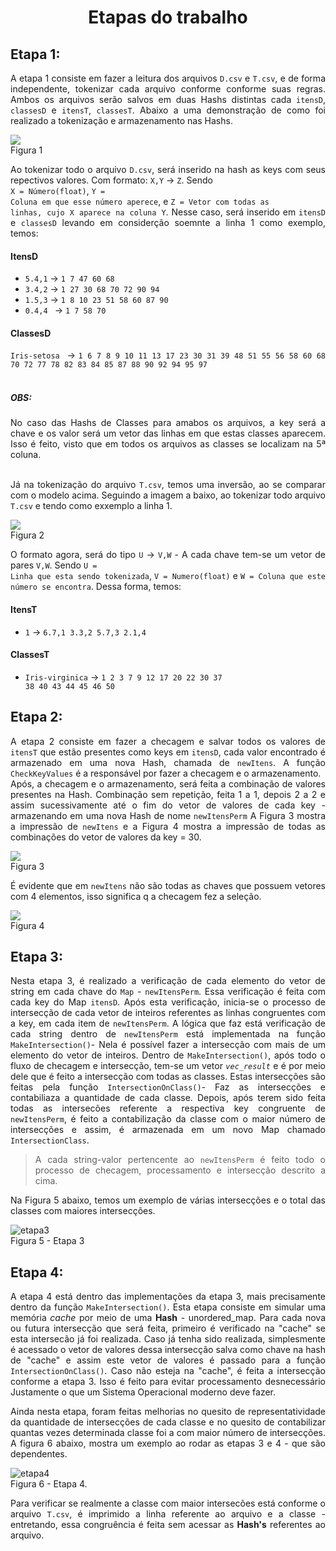 <div align="justify">
<h1 align = "center">Etapas do trabalho</h1>

## Etapa 1:

<p align="justify">
  A etapa 1 consiste em fazer a leitura dos arquivos <code>D.csv</code> e <code>T.csv</code>, e de forma independente, tokenizar cada arquivo conforme conforme suas regras.
Ambos os arquivos serão salvos em duas Hashs distintas cada <code>itensD</code>, <code>classesD</code> e <code>itensT</code>, <code>classesT</code>. 
Abaixo a uma demonstração de como foi realizado a tokenização e armazenamento nas Hashs.

  <img src="./assets/exemplo_Dcsv.png"></img><br>Figura 1<br>
  
  Ao tokenizar todo o arquivo  <code>D.csv</code>, será inserido na hash as keys com seus repectivos valores. Com formato: <code>X,Y</code> -> <code>Z</code>. Sendo<br> <code>X = Número(float)</code>,  <code>Y = Coluna em que esse número aperece</code>, e <code>Z = Vetor com todas as linhas, cujo X aparece na coluna Y</code>.
  Nesse caso, será inserido em <code>itensD</code> e <code>classesD</code> levando em considerção soemnte a linha 1 como exemplo, temos:<br> 
 
 <h4>ItensD</h4>
 <ul>
  <li>
    <code>5.4,1</code> -> <code>1 7 47 60 68</code>
  </li>
  <li>
    <code>3.4,2</code> -> <code>1 27 30 68 70 72 90 94</code>
  </li>
  <li>
    <code>1.5,3</code> -> <code>1 8 10 23 51 58 60 87 90</code>
  </li>
  <li>
     <code>0.4,4 </code> -> <code>1 7 58 70</code>
  </li>
</ul>

 <h4>ClassesD</h4>
  <code>Iris-setosa </code> -> <code>1 6 7 8 9 10 11 13 17 23 30 31 39 48 51 55 56 58 60 68 70 72 77 78 82 83 84 85 87 88 90 92 94 95 97</code><br><br>
  
  <h5>OBS:</h5> No caso das Hashs de Classes para amabos os arquivos, a key será a chave e os valor será um vetor das linhas em que estas classes aparecem. Isso é feito, visto que em todos os arquivos as classes se localizam na 5ª coluna.<br><br>
  
  Já na tokenização do arquivo <code>T.csv</code>, temos uma inversão, ao se comparar com o modelo acima. Seguindo a imagem a baixo, ao tokenizar todo arquivo <code>T.csv</code> e tendo como exxemplo a linha 1.<br>
  
  <img src="./assets/exemplo_Tcsv.png"></img> <br>Figura 2<br>
  
  O formato agora, será do tipo <code>U</code> -> <code>V,W</code> - A cada chave tem-se um vetor de pares <code>V,W</code>. Sendo <code>U = Linha que esta sendo tokenizada</code>,  <code>V = Numero(float)</code> e  <code>W = Coluna que este número se encontra</code>. Dessa forma, temos:
  
   <h4>ItensT</h4>
   
   * <code>1</code> -> <code>6.7,1 3.3,2 5.7,3 2.1,4</code>
   
   <h4>ClassesT</h4>
   
   * <code>Iris-virginica</code> -> <code>1 2 3 7 9 12 17 20 22 30 37 38 40 43 44 45 46 50</code>
  
</p>

## Etapa 2: 

<p align="justify">
  A etapa 2 consiste em fazer a checagem e salvar todos os valores de <code>itensT</code> que estão presentes como keys em <code>itensD</code>, cada valor encontrado é armazenado em uma nova Hash, chamada de <code>newItens</code>. A função <code>CheckKeyValues</code> é a responsável por fazer a checagem e o armazenamento.<br>
 Após, a checagem e o armazenamento, será feita a combinação de valores presentes na Hash. Combinação sem repetição, feita 1 a 1, depois 2 a 2 e assim sucessivamente até o fim do vetor de valores de cada key - armazenando em uma nova Hash de nome <code>newItensPerm</code> A Figura 3 mostra a impressão de <code>newItens</code> e a Figura 4 mostra a impressão de todas as combinações do vetor de valores da key = 30.
  
  <img src="./assets/CheckItens.png"><br> Figura 3</img>
  
  É evidente que em <code>newItens</code> não são todas as chaves que possuem vetores com 4 elementos, isso significa q a checagem fez a seleção.<br>
  
  <img src="./assets/exemplo_combinacao.png"><br> Figura 4</img>
</p>

## Etapa 3:

  Nesta etapa 3, é realizado a verificação de cada elemento do vetor de string em cada chave do `Map` - <code>newItensPerm</code>. Essa verificação é feita com cada key do Map `itensD`. Após esta verificação, inicia-se o processo de intersecção de cada vetor de inteiros referentes as linhas congruentes com a key, em cada item de `newItensPerm`. A lógica que faz está verificação de cada string dentro de `newItensPerm` está implementada na função `MakeIntersection()`- Nela é possível fazer a intersecção com mais de um elemento do vetor de inteiros.
Dentro de `MakeIntersection()`, após todo o fluxo de checagem e intersecção, tem-se um vetor *`vec_result`* e é por meio dele que é feito a intersecção com todas as classes. Estas intersecções são feitas pela função `IntersectionOnClass()`- Faz as intersecções e contabiliaza a quantidade de cada classe.
Depois, após terem sido feita todas as intersecões referente a respectiva key congruente de `newItensPerm`, é feito a contabilização da classe com o maior número de intersecções e assim, é armazenada em um novo Map chamado `IntersectionClass`.
> A cada string-valor pertencente ao `newItensPerm` é feito todo o processo de checagem, processamento e intersecção descrito a cima.

Na Figura 5 abaixo, temos um exemplo de várias intersecções e o total das classes com maiores intersecções.

![etapa3](./assets/etapa3.png "etapa3.png")<br>Figura 5 - Etapa 3

## Etapa 4:

A etapa 4 está dentro das implementações da etapa 3, mais precisamente dentro da função `MakeIntersection()`. Esta etapa consiste em simular uma memória *cache* por meio de uma **Hash** - unordered_map. Para cada nova ou futura intersecção que será feita, primeiro é verificado na "cache" se esta intersecão já foi realizada. Caso já tenha sido realizada, simplesmente é acessado o vetor de valores dessa intersecção salva como chave na hash de "cache" e assim este vetor de valores é passado para a função `IntersectionOnClass()`. Caso não esteja na "cache", é feita a intersecção conforme a etapa 3. Isso é feito para evitar processamento desnecessário Justamente o que um Sistema Operacional moderno deve fazer.

Ainda nesta etapa, foram feitas melhorias no quesito de representatividade da quantidade de intersecções de cada classe e no quesito de contabilizar quantas vezes determinada classe foi a com maior número de intersecções. A figura 6  abaixo, mostra um exemplo ao rodar as etapas 3 e 4 - que são dependentes.

![etapa4](./assets/figura6.png "figura6.png")<br>Figura 6 - Etapa 4.

Para verificar se realmente a classe com maior intersecões está conforme o arquivo `T.csv`, é imprimido a linha referente ao arquivo e a classe - entretando, essa congruência é feita sem acessar as **Hash's** referentes ao arquivo.
</div>
